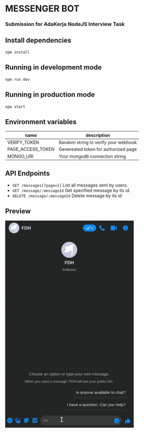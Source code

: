 # MESSENGER BOT
### Submission for AdaKerja NodeJS Interview Task

## Install dependencies
```
npm install
```

## Running in development mode
```
npm run dev
```

## Running in production mode
```
npm start
```

## Environment variables
|       name        |               description             |
|-------------------|---------------------------------------|
| VERIFY_TOKEN      | Random string to verify your webhook  |
| PAGE_ACCESS_TOKEN | Genereated token for authorized page  |
| MONGO_URI         | Your mongodb connection string        |

## API Endpoints
 - `GET /messages[?page=1]` List all messages sent by users.
 - `GET /message/:messageId` Get specified message by its id.
 - `DELETE /message/:messageId` Delete message by its id

## Preview
![Preview](https://raw.githubusercontent.com/fadhlichan/adakerja-messenger-bot/466819405880732945a4f29f69448e0cbff8bfac/preview.gif)
